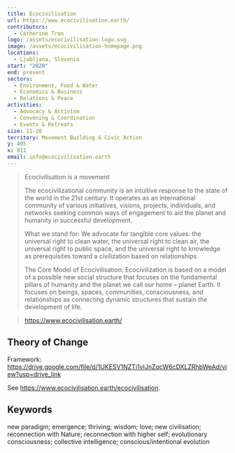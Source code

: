 ```yaml
---
title: Ecocivilisation
url: https://www.ecocivilisation.earth/
contributors:
  - Catherine Tran
logo: /assets/ecocivilisation-logo.svg
image: /assets/ecocivilisation-homepage.png
locations:
  - Ljubljana, Slovenia
start: "2020"
end: present
sectors:
  - Environment, Food & Water
  - Economics & Business
  - Relations & Peace
activities:
  - Advocacy & Activism
  - Convening & Coordination
  - Events & Retreats
size: 11-20
territory: Movement Building & Civic Action
y: 405
x: 911
email: info@ecocivilisation.earth
---
```

> Ecocivilisation is a movement
> 
> The ecocivilizational community is an intuitive response to the state of the world in the 21st century. It operates as an international community of various initiatives, visions, projects, individuals, and networks seeking common ways of engagement to aid the planet and humanity in successful development.
> 
> What we stand for: We advocate for tangible core values: the universal right to clean water, the universal right to clean air, the universal right to public space, and the universal right to knowledge as prerequisites toward a civilization based on relationships.
> 
> The Core Model of Ecocivilisation: Ecocivilization is based on a model of a possible new social structure that focuses on the fundamental pillars of humanity and the planet we call our home – planet Earth. It focuses on beings, spaces, communities, consciousness, and relationships as connecting dynamic structures that sustain the development of life.

>https://www.ecocivilisation.earth/

## Theory of Change

Framework: https://drive.google.com/file/d/1UKESV1NZTi1vIJnZqcW6cDXLZRhbWeAd/view?usp=drive_link 

See https://www.ecocivilisation.earth/ecocivilisation.  

## Keywords

new paradigm; emergence; thriving; wisdom; love; new civilisation; reconnection with Nature; reconnection with higher self; evolutionary consciousness; collective intelligence; conscious/intentional evolution
